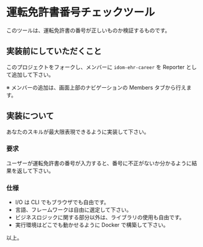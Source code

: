 # 運転免許書番号チェックツール

このツールは、運転免許書の番号が正しいものか検証するものです。

## 実装前にしていただくこと

このプロジェクトをフォークし、メンバーに `idom-ehr-career` を Reporter として追加して下さい。

※ メンバーの追加は、画面上部のナビゲーションの Members タブから行えます。

## 実装について

あなたのスキルが最大限表現できるように実装して下さい。

### 要求

ユーザーが運転免許書の番号が入力すると、番号に不正がないか分かるように結果を返して下さい。

### 仕様

- I/O は CLI でもブラウザでも自由です。
- 言語、フレームワークは自由に選定して下さい。
- ビジネスロジックに関する部分以外は、ライブラリの使用も自由です。
- 実行環境はどこでも動かせるように Docker で構築して下さい。

以上。
